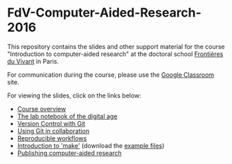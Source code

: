 FdV-Computer-Aided-Research-2016
================================

This repository contains the slides and other support material for the
course "Introduction to computer-aided research" at the doctoral school
[Frontières du Vivant](http://cri-paris.org/doctoral-school-fdv/)
in Paris.

For communication during the course, please use the
[Google Classroom](https://classroom.google.com) site.

For viewing the slides, click on the links below:
 - [Course overview](http://rawgithub.com/khinsen/FdV-Computer-Aided-Research-2016/master/overview.html)
 - [The lab notebook of the digital age](http://rawgithub.com/khinsen/FdV-Computer-Aided-Research-2016/master/the_lab_notebook_of_the_digital_age.html)
 - [Version Control with Git](http://rawgithub.com/khinsen/FdV-Computer-Aided-Research-2016/master/git_introduction.html)
 - [Using Git in collaboration](http://rawgithub.com/khinsen/FdV-Computer-Aided-Research-2016/master/git_for_collaborating.html)
 - [Reproducible workflows](http://rawgithub.com/khinsen/FdV-Computer-Aided-Research-2016/master/reproducible_workflows.html)
 - [Introduction to 'make'](http://rawgithub.com/khinsen/FdV-Computer-Aided-Research-2016/master/make_introduction.html) (download the [example files](https://github.com/khinsen/FdV-Computer-Aided-Research-2016/raw/master/make-lesson.zip))
 - [Publishing computer-aided research](http://rawgithub.com/khinsen/FdV-Computer-Aided-Research-2016/master/publishing_computer_aided_research.html)
